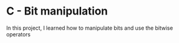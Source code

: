 # C - Bit manipulation

In this project, I learned how to manipulate bits and use the
bitwise operators
